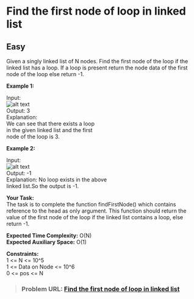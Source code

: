 # **Find the first node of loop in linked list**

## **Easy**

Given a singly linked list of N nodes. Find the first node of the loop if the linked list has a loop. If a loop is present return the node data of the first node of the loop else return -1.

**Example 1:**


Input:  
![alt text](https://media.geeksforgeeks.org/wp-content/uploads/20211123204900/lloop-300x105.jpg)  
Output: 3  
Explanation:  
We can see that there exists a loop   
in the given linked list and the first  
node of the loop is 3.


**Example 2:**


Input:  
![alt text](https://media.geeksforgeeks.org/wp-content/uploads/20211123223611/lloop2-300x87.jpg)    
Output: -1  
Explanation: No loop exists in the above  
linked list.So the output is -1.

  
**Your Task:**   
The task is to complete the function findFirstNode() which contains reference to the head as only argument. This function should return the value of the first node of the loop if the linked list contains a loop, else return -1.

**Expected Time Complexity:** O(N)   
**Expected Auxiliary Space:** O(1)

  
**Constraints:**    
1 <= N <= 10^5  
1 <= Data on Node <= 10^6   
0 <= pos <= N

> ### **Problem URL: [Find the first node of loop in linked list](https://practice.geeksforgeeks.org/problems/44bb5287b98797782162ffe3d2201621f6343a4b/1)**
